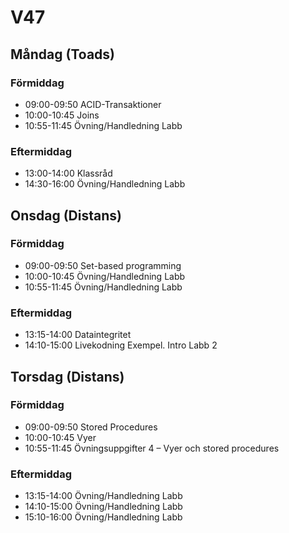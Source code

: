 # V47

## Måndag (Toads)
### Förmiddag
* 09:00-09:50 ACID-Transaktioner
* 10:00-10:45 Joins
* 10:55-11:45 Övning/Handledning Labb
### Eftermiddag
* 13:00-14:00 Klassråd
* 14:30-16:00 Övning/Handledning Labb

## Onsdag (Distans)
### Förmiddag
* 09:00-09:50 Set-based programming
* 10:00-10:45 Övning/Handledning Labb
* 10:55-11:45 Övning/Handledning Labb
### Eftermiddag
* 13:15-14:00 Dataintegritet
* 14:10-15:00 Livekodning Exempel. Intro Labb 2

## Torsdag (Distans)
### Förmiddag
* 09:00-09:50 Stored Procedures
* 10:00-10:45 Vyer
* 10:55-11:45 Övningsuppgifter 4 – Vyer och stored procedures
### Eftermiddag
* 13:15-14:00 Övning/Handledning Labb
* 14:10-15:00 Övning/Handledning Labb
* 15:10-16:00 Övning/Handledning Labb
